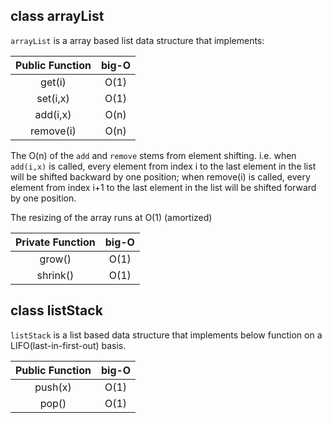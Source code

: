 <!-- g++ test-main.o arrayList.cpp -o tests && tests -r console
g++ -std=c++14 *.cpp  -->
## class arrayList

```arrayList``` is a array based list data structure that implements:

| Public Function      | big-O         |
| :-: |:-:|
| get(i)     | O(1)|
| set(i,x)     | O(1)      |  
| add(i,x) | O(n)      |   
| remove(i) | O(n)      |

The O(n) of the ```add``` and ```remove``` stems from element shifting. i.e. when ```add(i,x)``` is called, every element from index i to the last element in the list will be shifted backward by one position; when remove(i) is called, every element from index i+1 to the last element in the list will be shifted forward by one position.

The resizing of the array runs at O(1) (amortized)

| Private Function      | big-O         |
| :-: |:-:|
| grow()|O(1)|
| shrink()|O(1)|


## class listStack
```listStack``` is a list based data structure that implements below function on a LIFO(last-in-first-out) basis.

| Public Function      | big-O         |
| :-: |:-:|
| push(x)     | O(1)|
| pop()     | O(1)      |  
